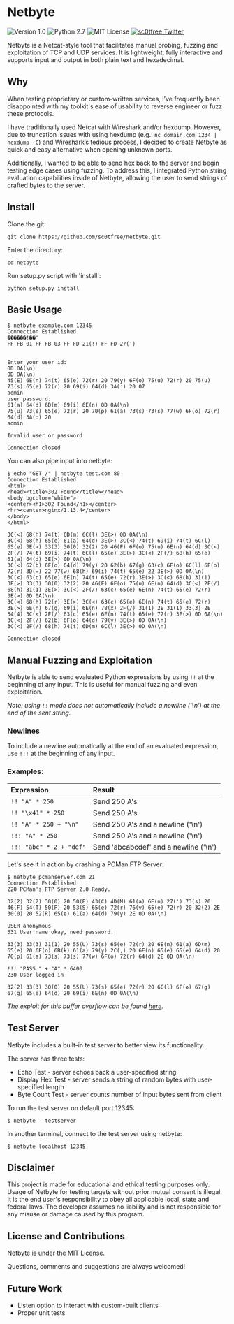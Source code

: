 # Netbyte

![Version 1.0](http://img.shields.io/badge/version-v1.0-orange.svg)
![Python 2.7](http://img.shields.io/badge/python-2.7-blue.svg)
![MIT License](http://img.shields.io/badge/license-MIT%20License-blue.svg)
[![sc0tfree Twitter](http://img.shields.io/twitter/url/http/shields.io.svg?style=social&label=Follow)](https://twitter.com/sc0tfree)

Netbyte is a Netcat-style tool that facilitates manual probing, fuzzing and exploitation of TCP and UDP services.
It is lightweight, fully interactive and supports input and output in both plain text and hexadecimal.

## Why

When testing proprietary or custom-written services, I’ve frequently been disappointed with my toolkit's 
ease of usability to reverse engineer or fuzz these protocols.

I have traditionally used Netcat with Wireshark and/or hexdump.
However, due to truncation issues with using hexdump (e.g.: `nc domain.com 1234 | hexdump -C`)
and Wireshark’s tedious process, I decided to create Netbyte as quick and easy alternative when opening unknown ports.

Additionally, I wanted to be able to send hex back to the server and begin testing edge cases using fuzzing.
To address this, I integrated Python string evaluation capabilities inside of Netbyte, allowing the user to send 
strings of crafted bytes to the server.

## Install

Clone the git:
```
git clone https://github.com/sc0tfree/netbyte.git
```
Enter the directory:
```
cd netbyte
```
Run setup.py script with 'install':
```
python setup.py install
```

## Basic Usage

```
$ netbyte example.com 12345
Connection Established
������!��'
FF FB 01 FF FB 03 FF FD 21(!) FF FD 27(')


Enter your user id:
0D 0A(\n)
0D 0A(\n)
45(E) 6E(n) 74(t) 65(e) 72(r) 20 79(y) 6F(o) 75(u) 72(r) 20 75(u) 73(s) 65(e) 72(r) 20 69(i) 64(d) 3A(:) 20 07
admin
user password:
61(a) 64(d) 6D(m) 69(i) 6E(n) 0D 0A(\n)
75(u) 73(s) 65(e) 72(r) 20 70(p) 61(a) 73(s) 73(s) 77(w) 6F(o) 72(r) 64(d) 3A(:) 20
admin

Invalid user or password

Connection closed
```
You can also pipe input into netbyte:
```
$ echo "GET /" | netbyte test.com 80
Connection Established
<html>
<head><title>302 Found</title></head>
<body bgcolor="white">
<center><h1>302 Found</h1></center>
<hr><center>nginx/1.13.4</center>
</body>
</html>

3C(<) 68(h) 74(t) 6D(m) 6C(l) 3E(>) 0D 0A(\n)
3C(<) 68(h) 65(e) 61(a) 64(d) 3E(>) 3C(<) 74(t) 69(i) 74(t) 6C(l) 65(e) 3E(>) 33(3) 30(0) 32(2) 20 46(F) 6F(o) 75(u) 6E(n) 64(d) 3C(<) 2F(/) 74(t) 69(i) 74(t) 6C(l) 65(e) 3E(>) 3C(<) 2F(/) 68(h) 65(e) 61(a) 64(d) 3E(>) 0D 0A(\n)
3C(<) 62(b) 6F(o) 64(d) 79(y) 20 62(b) 67(g) 63(c) 6F(o) 6C(l) 6F(o) 72(r) 3D(=) 22 77(w) 68(h) 69(i) 74(t) 65(e) 22 3E(>) 0D 0A(\n)
3C(<) 63(c) 65(e) 6E(n) 74(t) 65(e) 72(r) 3E(>) 3C(<) 68(h) 31(1) 3E(>) 33(3) 30(0) 32(2) 20 46(F) 6F(o) 75(u) 6E(n) 64(d) 3C(<) 2F(/) 68(h) 31(1) 3E(>) 3C(<) 2F(/) 63(c) 65(e) 6E(n) 74(t) 65(e) 72(r) 3E(>) 0D 0A(\n)
3C(<) 68(h) 72(r) 3E(>) 3C(<) 63(c) 65(e) 6E(n) 74(t) 65(e) 72(r) 3E(>) 6E(n) 67(g) 69(i) 6E(n) 78(x) 2F(/) 31(1) 2E 31(1) 33(3) 2E 34(4) 3C(<) 2F(/) 63(c) 65(e) 6E(n) 74(t) 65(e) 72(r) 3E(>) 0D 0A(\n)
3C(<) 2F(/) 62(b) 6F(o) 64(d) 79(y) 3E(>) 0D 0A(\n)
3C(<) 2F(/) 68(h) 74(t) 6D(m) 6C(l) 3E(>) 0D 0A(\n)

Connection closed
```

## Manual Fuzzing and Exploitation

Netbyte is able to send evaluated Python expressions by using `!!` at the beginning of any input. This is useful for manual fuzzing and even exploitation.

*Note: using `!!` mode does not automatically include a newline ('\n') at the end of the sent string.*

### Newlines

To include a newline automatically at the end of an evaluated expression, use `!!!` at the beginning of any input.

### Examples:
| Expression                | Result                                |
|:--------------------------|:--------------------------------------|
| `!! "A" * 250`            | Send 250 A's                          |
| `!! "\x41" * 250`         | Send 250 A's                          |
| `!! "A" * 250 + "\n"`     | Send 250 A's and a newline ('\n')     |
| `!!! "A" * 250`           | Send 250 A's and a newline ('\n')     |
| `!!! "abc" * 2 + "def"`   | Send 'abcabcdef' and a newline ('\n') |


Let's see it in action by crashing a PCMan FTP Server:
```
$ netbyte pcmanserver.com 21
Connection Established
220 PCMan's FTP Server 2.0 Ready.

32(2) 32(2) 30(0) 20 50(P) 43(C) 4D(M) 61(a) 6E(n) 27(') 73(s) 20 46(F) 54(T) 50(P) 20 53(S) 65(e) 72(r) 76(v) 65(e) 72(r) 20 32(2) 2E 30(0) 20 52(R) 65(e) 61(a) 64(d) 79(y) 2E 0D 0A(\n)

USER anonymous
331 User name okay, need password.

33(3) 33(3) 31(1) 20 55(U) 73(s) 65(e) 72(r) 20 6E(n) 61(a) 6D(m) 65(e) 20 6F(o) 6B(k) 61(a) 79(y) 2C(,) 20 6E(n) 65(e) 65(e) 64(d) 20 70(p) 61(a) 73(s) 73(s) 77(w) 6F(o) 72(r) 64(d) 2E 0D 0A(\n)

!!! "PASS " + "A" * 6400
230 User logged in

32(2) 33(3) 30(0) 20 55(U) 73(s) 65(e) 72(r) 20 6C(l) 6F(o) 67(g) 67(g) 65(e) 64(d) 20 69(i) 6E(n) 0D 0A(\n)

```

*The exploit for this buffer overflow can be found [here](https://www.exploit-db.com/exploits/27277/).*

## Test Server

Netbyte includes a built-in test server to better view its functionality.

The server has three tests:

* Echo Test - server echoes back a user-specified string
* Display Hex Test - server sends a string of random bytes with user-specified length
* Byte Count Test - server counts number of input bytes sent from client

To run the test server on default port 12345:
```
$ netbyte --testserver
```
In another terminal, connect to the test server using netbyte:
```
$ netbyte localhost 12345
```

## Disclaimer

This project is made for educational and ethical testing purposes only.
Usage of Netbyte for testing targets without prior mutual consent is illegal.
It is the end user's responsibility to obey all applicable local, state and federal laws.
The developer assumes no liability and is not responsible for any misuse or damage caused by this program.

## License and Contributions

Netbyte is under the MIT License.

Questions, comments and suggestions are always welcomed!

## Future Work

* Listen option to interact with custom-built clients
* Proper unit tests
